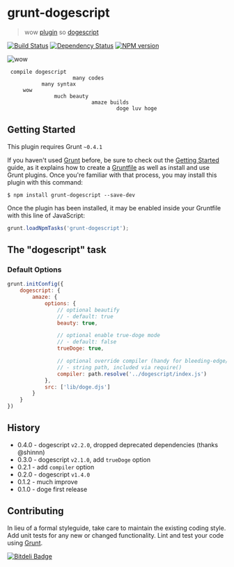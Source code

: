 # grunt-dogescript

>  wow [plugin](http://gruntjs.com/) so [dogescript](https://github.com/remixz/dogescript)

[![Build Status](https://secure.travis-ci.org/Bartvds/grunt-dogescript.png?branch=master)](http://travis-ci.org/Bartvds/grunt-dogescript) [![Dependency Status](https://gemnasium.com/Bartvds/grunt-dogescript.png)](https://gemnasium.com/Bartvds/grunt-dogescript) [![NPM version](https://badge.fury.io/js/grunt-dogescript.png)](http://badge.fury.io/js/grunt-dogescript)

![wow](https://raw.github.com/Bartvds/grunt-dogescript/master/media/doge-01.jpg)

     compile dogescript  
                         many codes 
               many syntax
         wow 
                   much beauty
                               amaze builds
                                       doge luv hoge         

## Getting Started
This plugin requires Grunt `~0.4.1`

If you haven't used [Grunt](http://gruntjs.com/) before, be sure to check out the [Getting Started](http://gruntjs.com/getting-started) guide, as it explains how to create a [Gruntfile](http://gruntjs.com/sample-gruntfile) as well as install and use Grunt plugins. Once you're familiar with that process, you may install this plugin with this command:

```shell
$ npm install grunt-dogescript --save-dev
```

Once the plugin has been installed, it may be enabled inside your Gruntfile with this line of JavaScript:

```js
grunt.loadNpmTasks('grunt-dogescript');
```

## The "dogescript" task       

### Default Options

```js
grunt.initConfig({
	dogescript: {
		amaze: {
			options: {
				// optional beautify
				// - default: true
				beauty: true,

				// optional enable true-doge mode
				// - default: false
				trueDoge: true,

				// optional override compiler (handy for bleeding-edge/local editing)
				// - string path, included via require() 
				compiler: path.resolve('../dogescript/index.js')
			},
			src: ['lib/doge.djs']
		}
	}
})
```

## History

* 0.4.0 - dogescript `v2.2.0`, dropped deprecated dependencies (thanks @shinnn)
* 0.3.0 - dogescript `v2.1.0`, add `trueDoge` option
* 0.2.1 - add `compiler` option
* 0.2.0 - dogescript `v1.4.0`
* 0.1.2 - much improve
* 0.1.0 - doge first release


## Contributing
In lieu of a formal styleguide, take care to maintain the existing coding style. Add unit tests for any new or changed functionality. Lint and test your code using [Grunt](http://gruntjs.com/).


[![Bitdeli Badge](https://d2weczhvl823v0.cloudfront.net/Bartvds/grunt-dogescript/trend.png)](https://bitdeli.com/free "Bitdeli Badge")

